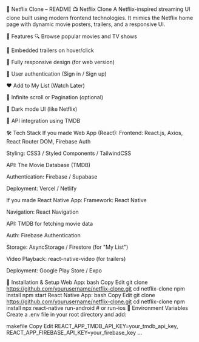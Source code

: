 📄 Netflix Clone – README
📺 Netflix Clone
A Netflix-inspired streaming UI clone built using modern frontend technologies. It mimics the Netflix home page with dynamic movie posters, trailers, and a responsive UI.

🚀 Features
🔍 Browse popular movies and TV shows

🎥 Embedded trailers on hover/click

📱 Fully responsive design (for web version)

🔐 User authentication (Sign in / Sign up)

❤️ Add to My List (Watch Later)

🔄 Infinite scroll or Pagination (optional)

🌙 Dark mode UI (like Netflix)

🔌 API integration using TMDB

🛠️ Tech Stack
If you made Web App (React):
Frontend: React.js, Axios, React Router DOM, Firebase Auth

Styling: CSS3 / Styled Components / TailwindCSS

API: The Movie Database (TMDB)

Authentication: Firebase / Supabase

Deployment: Vercel / Netlify

If you made React Native App:
Framework: React Native

Navigation: React Navigation

API: TMDB for fetching movie data

Auth: Firebase Authentication

Storage: AsyncStorage / Firestore (for "My List")

Video Playback: react-native-video (for trailers)

Deployment: Google Play Store / Expo

🔧 Installation & Setup
Web App:
bash
Copy
Edit
git clone https://github.com/yourusername/netflix-clone.git
cd netflix-clone
npm install
npm start
React Native App:
bash
Copy
Edit
git clone https://github.com/yourusername/netflix-clone.git
cd netflix-clone
npm install
npx react-native run-android  # or run-ios
🔐 Environment Variables
Create a .env file in your root directory and add:

makefile
Copy
Edit
REACT_APP_TMDB_API_KEY=your_tmdb_api_key,
REACT_APP_FIREBASE_API_KEY=your_firebase_key
...
